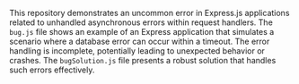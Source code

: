 This repository demonstrates an uncommon error in Express.js applications related to unhandled asynchronous errors within request handlers.  The `bug.js` file shows an example of an Express application that simulates a scenario where a database error can occur within a timeout.  The error handling is incomplete, potentially leading to unexpected behavior or crashes.  The `bugSolution.js` file presents a robust solution that handles such errors effectively.